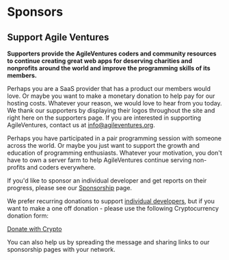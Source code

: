 # Sponsors

## Support Agile Ventures

**Supporters provide the AgileVentures coders and community resources to continue creating great web apps for deserving charities and nonprofits around the world and improve the programming skills of its members.**


Perhaps you are a SaaS provider that has a product our members would love. Or maybe you want to make a monetary donation to help pay for our hosting costs. Whatever your reason, we would love to hear from you today. We thank our supporters by displaying their logos throughout the site and right here on the supporters page. If you are interested in supporting AgileVentures, contact us at info@agileventures.org.

Perhaps you have participated in a pair programming session with someone across the world. Or maybe you just want to support the growth and education of programming enthusiasts. Whatever your motivation, you don't have to own a server farm to help AgileVentures continue serving non-profits and coders everywhere. 

If you'd like to sponsor an individual developer and get reports on their progress, please see our [Sponsorship](http://www.agileventures.org/sponsorship) page.

We prefer recurring donations to support [individual developers](http://www.agileventures.org/sponsorship), but if you want to make a one off donation - please use the following Cryptocurrency donation form:

<div>
  <a class="donate-with-crypto"
     href="https://commerce.coinbase.com/checkout/2041eb5e-5de8-4655-9cb3-b6d1a5fe77b7">
    <span>Donate with Crypto</span>
  </a>
  <script src="https://commerce.coinbase.com/v1/checkout.js?version=201807">
  </script>
</div>

You can also help us by spreading the message and sharing links to our sponsorship pages with your network.
